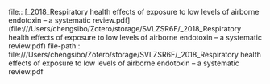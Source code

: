 file:: [_2018_Respiratory health effects of exposure to low levels of airborne endotoxin – a systematic review.pdf](file:///Users/chengsibo/Zotero/storage/SVLZSR6F/_2018_Respiratory health effects of exposure to low levels of airborne endotoxin – a systematic review.pdf)
file-path:: file:///Users/chengsibo/Zotero/storage/SVLZSR6F/_2018_Respiratory health effects of exposure to low levels of airborne endotoxin – a systematic review.pdf
